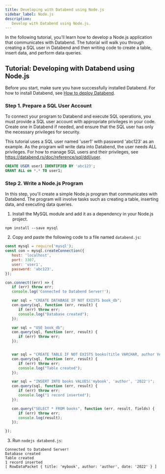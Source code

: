 ```yaml
---
title: Developing with Databend using Node.js
sidebar_label: Node.js
description:
   Develop with Databend using Node.js.
---
```


In the following tutorial, you'll learn how to develop a Node.js application that communicates with Databend. The tutorial will walk you through creating a SQL user in Databend and then writing code to create a table, insert data, and perform data queries.

## Tutorial: Developing with Databend using Node.js

Before you start, make sure you have successfully installed Databend. For how to install Databend, see [How to deploy Databend](/doc/deploy).

### Step 1. Prepare a SQL User Account

To connect your program to Databend and execute SQL operations, you must provide a SQL user account with appropriate privileges in your code. Create one in Databend if needed, and ensure that the SQL user has only the necessary privileges for security.

This tutorial uses a SQL user named 'user1' with password 'abc123' as an example. As the program will write data into Databend, the user needs ALL privileges. For how to manage SQL users and their privileges, see https://databend.rs/doc/reference/sql/ddl/user.

```sql
CREATE USER user1 IDENTIFIED BY 'abc123';
GRANT ALL on *.* TO user1;
```

### Step 2. Write a Node.js Program

In this step, you'll create a simple Node.js program that communicates with Databend. The program will involve tasks such as creating a table, inserting data, and executing data queries.

1. Install the MySQL module and add it as a dependency in your Node.js project.

```text
npm install --save mysql
```

2. Copy and paste the following code to a file named `databend.js`:

```js title='databend.js'
const mysql = require('mysql');
const con = mysql.createConnection({
   host: 'localhost',
   port: 3307,
   user: 'user1',
   password: 'abc123',
});

con.connect((err) => {
   if (err) throw err;
   console.log('Connected to Databend Server!');

   var sql = "CREATE DATABASE IF NOT EXISTS book_db";
   con.query(sql, function (err, result) {
      if (err) throw err;
      console.log("Database created");
   });

   var sql = "USE book_db";
   con.query(sql, function (err, result) {
      if (err) throw err;
   });


   var sql = "CREATE TABLE IF NOT EXISTS books(title VARCHAR, author VARCHAR, date VARCHAR)";
   con.query(sql, function (err, result) {
      if (err) throw err;
      console.log("Table created");
   });

   var sql = "INSERT INTO books VALUES('mybook', 'author', '2022')";
   con.query(sql, function (err, result) {
      if (err) throw err;
      console.log("1 record inserted");
   });

   con.query("SELECT * FROM books", function (err, result, fields) {
      if (err) throw err;
      console.log(result);
   });

});
```

3. Run `nodejs databend.js`:

```text
Connected to Databend Server!
Database created
Table created
1 record inserted
[ RowDataPacket { title: 'mybook', author: 'author', date: '2022' } ]
```